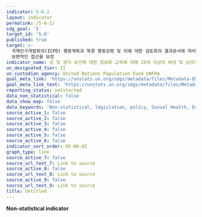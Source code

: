 ```yaml
---
indicator: 5.6.2
layout: indicator
permalink: /5-6-2/
sdg_goal: '5'
target_id: '5.6'
published: true
target: >-
  국제인구개발회의(ICPD) 행동계획과 북경 행동강령 및 이에 대한 검토회의 결과문서에 따라 모든 이가 성, 생식보건, 재생산권에 대한
  보편적인 접근을 보장
indicator_name: 성 및 생식 보건에 대한 정보와 교육에 대해 15세 이상의 여성 및 남성의 완전하고 평등한 접근성을 보장하는 법과 제도가 마련된 국가의 수
un_designated_tier: II
un_custodian_agency: United Nations Population Fund UNFPA
goal_meta_link: 'https://unstats.un.org/sdgs/metadata/files/Metadata-05-06-02.pdf'
goal_meta_link_text: 'https://unstats.un.org/sdgs/metadata/files/Metadata-05-06-02.pdf'
reporting_status: notstarted
data_non_statistical: false
data_show_map: false
data_keywords: 'Non-statistical, legislation, policy, Sexual Health, Education'
source_active_1: false
source_active_2: false
source_active_3: false
source_active_4: false
source_active_5: false
source_active_6: false
indicator_sort_order: 05-06-02
graph_type: line
source_active_7: false
source_url_text_7: Link to source
source_active_8: false
source_url_text_8: Link to source
source_active_9: false
source_url_text_9: Link to source
title: Untitled
---
```

**Non-statistical indicator**
